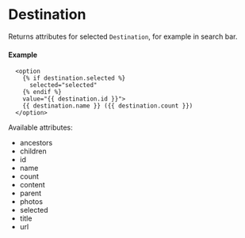 # Destination

Returns attributes for selected `Destination`, for example in search bar.

#### Example

~~~ liquid
  <option
    {% if destination.selected %}
      selected="selected"
    {% endif %}
    value="{{ destination.id }}">
    {{ destination.name }} ({{ destination.count }})
  </option>
~~~

Available attributes:

* ancestors
* children
* id
* name
* count
* content
* parent
* photos
* selected
* title
* url
